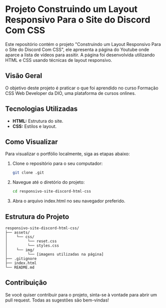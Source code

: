 # Projeto Construindo um Layout Responsivo Para o Site do Discord Com CSS

Este repositório contém o projeto "Construindo um Layout Responsivo Para o Site do Discord Com CSS", ele apresenta a página do Youtube onde aparce a lista de vídeos para assitir. A página foi desenvolvida utilizando HTML e CSS usando técnicas de layout responsivo.

## Visão Geral

O objetivo deste projeto é praticar o que foi aprendido no curso Formação CSS Web Developer da DIO, uma plataforma de cursos onlines. 

## Tecnologias Utilizadas

- **HTML:** Estrutura do site.
- **CSS:** Estilos e layout.

## Como Visualizar

Para visualizar o portfólio localmente, siga as etapas abaixo:

1. Clone o repositório para o seu computador:
   ```bash
   git clone .git

2. Navegue até o diretório do projeto:
    ```bash
    cd responsivo-site-discord-html-css

3. Abra o arquivo index.html no seu navegador preferido.

## Estrutura do Projeto

```plaintext
responsivo-site-discord-html-css/
├── assets/
│    └── css/
│         └── reset.css
│         └── styles.css
│    └── img/
│         └── [imagens utilizadas na página]
├── .gitignore
├── index.html
└── README.md
```

## Contribuição
Se você quiser contribuir para o projeto, sinta-se à vontade para abrir um pull request. Todas as sugestões são bem-vindas!